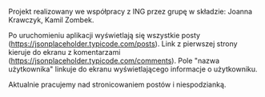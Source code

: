 Projekt realizowany we współpracy z ING przez grupę w składzie:
Joanna Krawczyk,
Kamil Zombek.

Po uruchomieniu aplikacji wyświetlają się wszystkie posty (https://jsonplaceholder.typicode.com/posts). Link z pierwszej strony kieruje 
do ekranu z komentarzami (https://jsonplaceholder.typicode.com/comments). Pole "nazwa użytkownika" linkuje do ekranu wyświetlającego 
informacje o użytkowniku. 

Aktualnie pracujemy nad stronicowaniem postów i niespodzianką.

